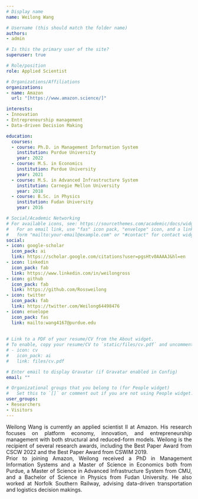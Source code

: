 ```yaml
---
# Display name
name: Weilong Wang

# Username (this should match the folder name)
authors:
- admin

# Is this the primary user of the site?
superuser: true

# Role/position
role: Applied Scientist

# Organizations/Affiliations
organizations:
- name: Amazon
  url: "[https://www.amazon.science/]"

interests:
- Innovation
- Entrepreneurship management
- Data-driven Decision Making

education:
  courses:
  - course: Ph.D. in Management Information System
    institution: Purdue University
    year: 2022
  - course: M.S. in Economics
    institution: Purdue University
    year: 2021
  - course: M.S. in Advanced Infrastructure System
    institution: Carnegie Mellon University
    year: 2018
  - course: B.Sc. in Physics
    institution: Fudan University
    year: 2016

# Social/Academic Networking
# For available icons, see: https://sourcethemes.com/academic/docs/widgets/#icons
#   For an email link, use "fas" icon pack, "envelope" icon, and a link in the
#   form "mailto:your-email@example.com" or "#contact" for contact widget.
social:
- icon: google-scholar
  icon_pack: ai
  link: https://scholar.google.com/citations?user=pgsHtv0AAAAJ&hl=en
- icon: linkedin
  icon_pack: fab
  link: https://www.linkedin.com/in/weilongross
- icon: github
  icon_pack: fab
  link: https://github.com/Rossweilong
- icon: twitter
  icon_pack: fab
  link: https://twitter.com/Weilong64498476
- icon: envelope
  icon_pack: fas
  link: mailto:wang4167@purdue.edu
 
  
# Link to a PDF of your resume/CV from the About widget.
# To enable, copy your resume/CV to `static/files/cv.pdf` and uncomment the lines below.  
# - icon: cv
#   icon_pack: ai
#   link: files/cv.pdf

# Enter email to display Gravatar (if Gravatar enabled in Config)
email: ""

# Organizational groups that you belong to (for People widget)
#   Set this to `[]` or comment out if you are not using People widget.  
user_groups:
- Researchers
- Visitors
---
```


<div style="text-align: justify"> Weilong Wang is currently an applied scientist II at Amazon. His research focuses on platform economy, innovation, and entrepreneurship management with both structural and reduced-form models. Weilong is the recipient of several research awards, including the Best Paper Award from CSCW 2022 and the Best Paper Award from CSWIM 2019. </div>
  
<div style="text-align: justify"> Prior to joining Amazon, Weilong received a PhD in Management Information Systems and a Master of Science in Economics both from Purdue, a Master of Science in Advanced Infrastructure System from CMU, and a Bachelor of Science in Physics from Fudan University. He also worked at Norfolk Southern Railway, advising data-driven transportation and logistics decision makings. </div>
